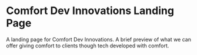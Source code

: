# Comfort Dev Innovations Landing Page
A landing page for Comfort Dev Innovations. A brief preview of what we can offer giving comfort to clients though tech developed with comfort.
